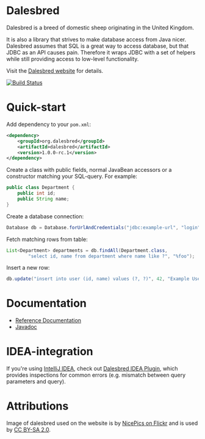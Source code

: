 Dalesbred
=========

Dalesbred is a breed of domestic sheep originating in the United Kingdom.

It is also a library that strives to make database access from Java nicer.
Dalesbred assumes that SQL is a great way to access database, but that JDBC
as an API causes pain. Therefore it wraps JDBC with a set of helpers
while still providing access to low-level functionality.

Visit the [Dalesbred website](http://dalesbred.org/) for details.

[![Build Status](https://drone.io/github.com/EvidentSolutions/dalesbred/status.png)](https://drone.io/github.com/EvidentSolutions/dalesbred/latest)

Quick-start
===========

Add dependency to your `pom.xml`:

```xml
<dependency>
    <groupId>org.dalesbred</groupId>
    <artifactId>dalesbred</artifactId>
    <version>1.0.0-rc.1</version>
</dependency>
```

Create a class with public fields, normal JavaBean accessors or a constructor matching your SQL-query. For example:

```java
public class Department {
    public int id;
    public String name;
}
```

Create a database connection:

```java
Database db = Database.forUrlAndCredentials("jdbc:example-url", "login", "password");
```

Fetch matching rows from table:

```java
List<Department> departments = db.findAll(Department.class,
        "select id, name from department where name like ?", "%foo");
```

Insert a new row:

```java
db.update("insert into user (id, name) values (?, ?)", 42, "Example User");
```

Documentation
=============

  - [Reference Documentation](http://dalesbred.org/docs/reference/)
  - [Javadoc](http://dalesbred.org/docs/api/)

IDEA-integration
================

If you're using [IntelliJ IDEA](https://www.jetbrains.com/idea/), check out
[Dalesbred IDEA Plugin](https://github.com/EvidentSolutions/dalesbred-idea-plugin),
which provides inspections for common errors (e.g. mismatch between query parameters
and query).

Attributions
============

Image of dalesbred used on the website is by [NicePics on Flickr](http://www.flickr.com/photos/48235612@N00/338947492)
and is used by [CC BY-SA 2.0](http://creativecommons.org/licenses/by-sa/2.0/).
